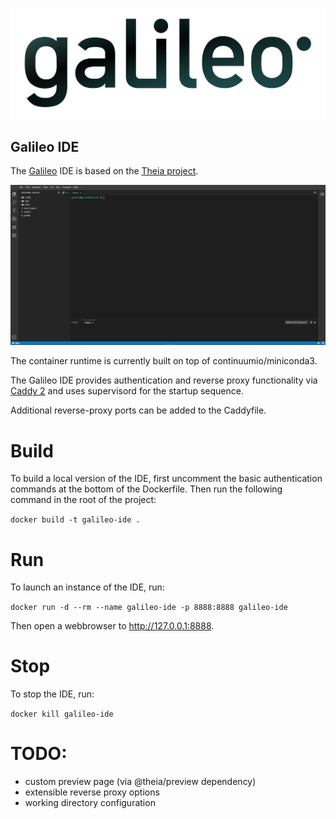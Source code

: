 ![alt](./galileo_pres.png)

## Galileo IDE

The [Galileo](https://hypernetlabs.io/galileo/) IDE is based on the [Theia project](https://theia-ide.org/).

![alt](./screenshot.png)

The container runtime is currently built on top of continuumio/miniconda3. 

The Galileo IDE provides authentication and reverse proxy functionality 
via [Caddy 2](https://caddyserver.com/docs/) and uses supervisord for 
the startup sequence. 

Additional reverse-proxy ports can be added to the Caddyfile. 

# Build

To build a local version of the IDE, first uncomment the basic authentication commands at 
the bottom of the Dockerfile. Then run the following command in the root of the project:

`docker build -t galileo-ide .`

# Run

To launch an instance of the IDE, run:

`docker run -d --rm --name galileo-ide -p 8888:8888 galileo-ide`

Then open a webbrowser to http://127.0.0.1:8888. 

# Stop

To stop the IDE, run:

`docker kill galileo-ide`

# TODO: 
- custom preview page (via @theia/preview dependency)
- extensible reverse proxy options
- working directory configuration
